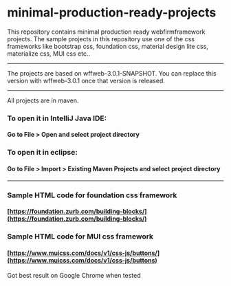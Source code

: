 # minimal-production-ready-projects
This repository contains minimal production ready webfirmframework  projects. The sample projects in this repository use one of the css frameworks like bootstrap css, foundation css, material design lite css, materialize css, MUI css etc..

___

The projects are based on wffweb-3.0.1-SNAPSHOT. You can replace this version with wffweb-3.0.1 once that version is released.

___

All projects are in maven.

### To open it in IntelliJ Java IDE: 
#### Go to File > Open and select project directory 

### To open it in eclipse: 
#### Go to File > Import > Existing Maven Projects and select project directory 

___

### Sample HTML code for foundation css framework
#### [https://foundation.zurb.com/building-blocks/](https://foundation.zurb.com/building-blocks/) 


### Sample HTML code for MUI css framework
#### [https://www.muicss.com/docs/v1/css-js/buttons/](https://www.muicss.com/docs/v1/css-js/buttons) 


Got best result on Google Chrome when tested


